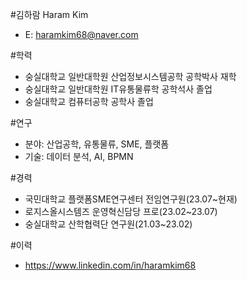 #김하람 Haram Kim
- E: haramkim68@naver.com

#학력
- 숭실대학교 일반대학원 산업정보시스템공학 공학박사 재학
- 숭실대학교 일반대학원 IT유통물류학 공학석사 졸업
- 숭실대학교 컴퓨터공학 공학사 졸업

#연구
- 분야: 산업공학, 유통물류, SME, 플랫폼
- 기술: 데이터 분석, AI, BPMN

#경력
- 국민대학교 플랫폼SME연구센터 전임연구원(23.07~현재)
- 로지스올시스템즈 운영혁신담당 프로(23.02~23.07)
- 숭실대학교 산학협력단 연구원(21.03~23.02)

#이력
- https://www.linkedin.com/in/haramkim68
